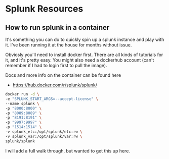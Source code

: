 # Splunk Resources

## How to run splunk in a container
It's something you can do to quickly spin up a splunk instance and play with it. I've been running it at the house for months without issue.

Obviosly you'll need to install docker first. There are all kinds of tutorials for it, and it's pretty easy.
You might also need a dockerhub account (can't remember if I had to login first to pull the image).

Docs and more info on the container can be found here
* https://hub.docker.com/r/splunk/splunk/

```bash
docker run -d \
-e "SPLUNK_START_ARGS=--accept-license" \
--name splunk \
-p "8000:8000" \
-p "8089:8089" \
-p "8191:8191" \
-p "9997:9997" \
-p "1514:1514" \
-v splunk_etc:/opt/splunk/etc:rw \
-v splunk_var:/opt/splunk/var:rw \
splunk/splunk
```
I will add a full walk through, but wanted to get this up here.
